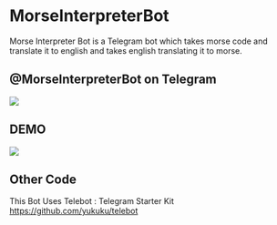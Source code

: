 # MorseInterpreterBot
Morse Interpreter Bot is a Telegram bot which takes morse code and translate it to english and takes english translating it to morse.

## @MorseInterpreterBot on Telegram
![](psudo_link)

## DEMO
![](psuedo_link)

## Other Code
This Bot Uses Telebot : Telegram Starter Kit
https://github.com/yukuku/telebot